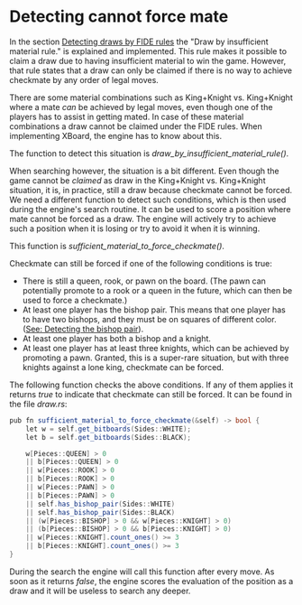 # Detecting cannot force mate

In  the section [Detecting draws by FIDE rules](./detecting_fide_draws.md)
the "Draw by insufficient material rule." is explained and implemented.
This rule makes it possible to claim a draw due to having insufficient
material to win the game. However, that rule states that a draw can only be
claimed if there is no way to achieve checkmate by any order of legal
moves.

There are some material combinations such as King+Knight vs. King+Knight
where a mate *can* be achieved by legal moves, even though one of the
players has to assist in getting mated. In case of these material
combinations a draw cannot be claimed under the FIDE rules. When
implementing XBoard, the engine has to know about this.

The function to detect this situation is
*draw_by_insufficient_material_rule()*.

When searching however, the situation is a bit different. Even though the
game cannot be *claimed* as draw in the King+Knight vs. King+Knight
situation, it is, in practice, still a draw because checkmate cannot be
forced. We need a different function to detect such conditions, which is
then used during the engine's search routine. It can be used to score a
position where mate cannot be forced as a draw. The engine will actively
try to achieve such a position when it is losing or try to avoid it when it
is winning.

This function is *sufficient_material_to_force_checkmate()*.

Checkmate can still be forced if one of the following conditions is true:

- There is still a queen, rook, or pawn on the board. (The pawn can
  potentially promote to a rook or a queen in the future, which can then
  be used to force a checkmate.)
- At least one player has the bishop pair. This means that one player has
  to have two bishops, and they must be on squares of different color.
  ([See: Detecting the bishop pair](./detecting_bishop_pair.md)).
- At least one player has both a bishop and a knight.
- At least one player has at least three knights, which can be achieved by
  promoting a pawn. Granted, this is a super-rare situation, but with three
  knights against a lone king, checkmate can be forced.

The following function checks the above conditions. If any of them
applies it returns *true* to indicate that checkmate can still be forced.
It can be found in the file *draw.rs*:

```csharp
pub fn sufficient_material_to_force_checkmate(&self) -> bool {
    let w = self.get_bitboards(Sides::WHITE);
    let b = self.get_bitboards(Sides::BLACK);

    w[Pieces::QUEEN] > 0
    || b[Pieces::QUEEN] > 0
    || w[Pieces::ROOK] > 0
    || b[Pieces::ROOK] > 0
    || w[Pieces::PAWN] > 0
    || b[Pieces::PAWN] > 0
    || self.has_bishop_pair(Sides::WHITE)
    || self.has_bishop_pair(Sides::BLACK)
    || (w[Pieces::BISHOP] > 0 && w[Pieces::KNIGHT] > 0)
    || (b[Pieces::BISHOP] > 0 && b[Pieces::KNIGHT] > 0)
    || w[Pieces::KNIGHT].count_ones() >= 3
    || b[Pieces::KNIGHT].count_ones() >= 3
}
```
During the search the engine will call this function after every move. As
soon as it returns *false*, the engine scores the evaluation of the
position as a draw and it will be useless to search any deeper.
